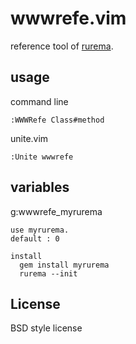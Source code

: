 wwwrefe.vim
===========

reference tool of [rurema](http://doc.okkez.net/).

usage
-----

command line

    :WWWRefe Class#method

unite.vim

    :Unite wwwrefe

variables
---------

g:wwwrefe_myrurema
    
    use myrurema.
    default : 0

    install
      gem install myrurema
      rurema --init

License
-------

BSD style license
